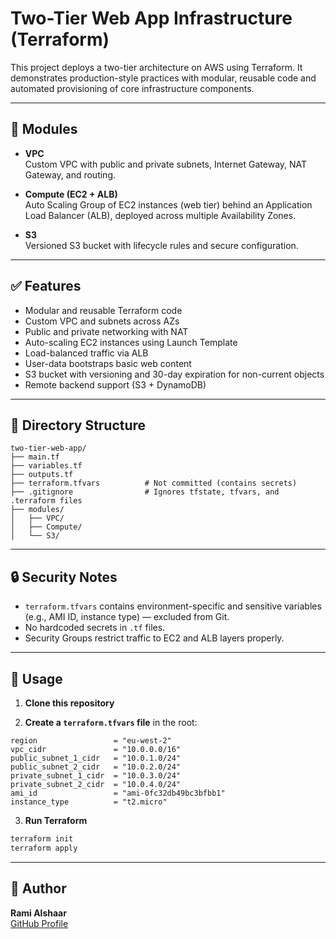 # Two-Tier Web App Infrastructure (Terraform)

This project deploys a two-tier architecture on AWS using Terraform. It demonstrates production-style practices with modular, reusable code and automated provisioning of core infrastructure components.

---

## 🔧 Modules

- **VPC**  
  Custom VPC with public and private subnets, Internet Gateway, NAT Gateway, and routing.

- **Compute (EC2 + ALB)**  
  Auto Scaling Group of EC2 instances (web tier) behind an Application Load Balancer (ALB), deployed across multiple Availability Zones.

- **S3**  
  Versioned S3 bucket with lifecycle rules and secure configuration.

---

## ✅ Features

- Modular and reusable Terraform code  
- Custom VPC and subnets across AZs  
- Public and private networking with NAT  
- Auto-scaling EC2 instances using Launch Template  
- Load-balanced traffic via ALB  
- User-data bootstraps basic web content  
- S3 bucket with versioning and 30-day expiration for non-current objects  
- Remote backend support (S3 + DynamoDB)

---

## 📁 Directory Structure

```
two-tier-web-app/
├── main.tf
├── variables.tf
├── outputs.tf
├── terraform.tfvars          # Not committed (contains secrets)
├── .gitignore                # Ignores tfstate, tfvars, and .terraform files
├── modules/
│   ├── VPC/
│   ├── Compute/
│   └── S3/
```

---

## 🔒 Security Notes

- `terraform.tfvars` contains environment-specific and sensitive variables (e.g., AMI ID, instance type) — excluded from Git.
- No hardcoded secrets in `.tf` files.
- Security Groups restrict traffic to EC2 and ALB layers properly.

---

## 🚀 Usage

1. **Clone this repository**

2. **Create a `terraform.tfvars` file** in the root:

```hcl
region                 = "eu-west-2"
vpc_cidr               = "10.0.0.0/16"
public_subnet_1_cidr   = "10.0.1.0/24"
public_subnet_2_cidr   = "10.0.2.0/24"
private_subnet_1_cidr  = "10.0.3.0/24"
private_subnet_2_cidr  = "10.0.4.0/24"
ami_id                 = "ami-0fc32db49bc3bfbb1"
instance_type          = "t2.micro"
```

3. **Run Terraform**

```bash
terraform init
terraform apply
```

---

## 👤 Author

**Rami Alshaar**  
[GitHub Profile](https://github.com/Rami-shaar)
